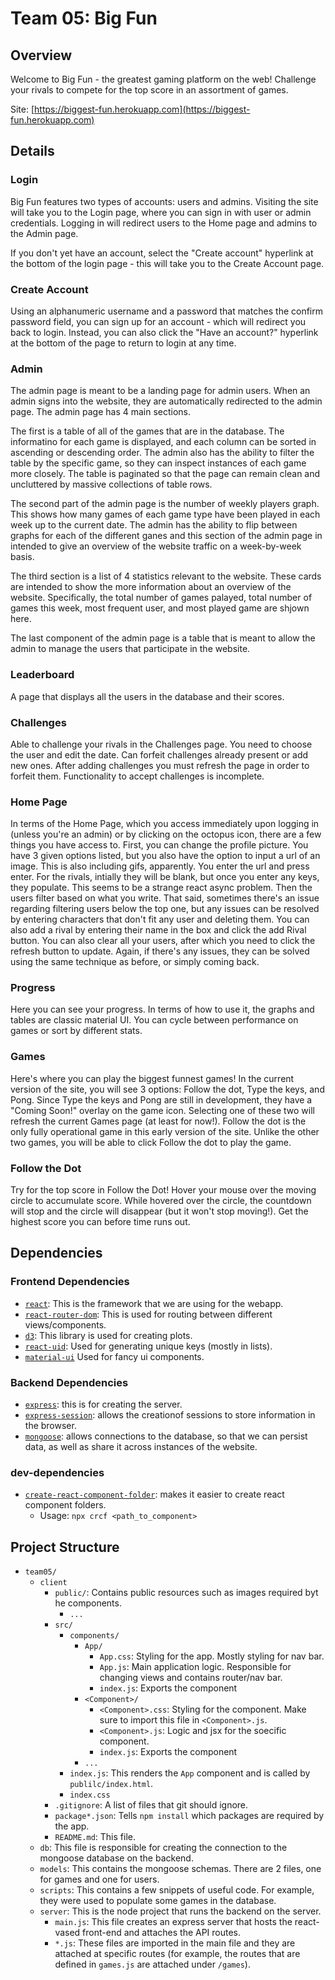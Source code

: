 # Team 05: Big Fun

## Overview

Welcome to Big Fun - the greatest gaming platform on the web!
Challenge your rivals to compete for the top score in an assortment of games.

Site: [https://biggest-fun.herokuapp.com](https://biggest-fun.herokuapp.com)

## Details

### Login
Big Fun features two types of accounts: users and admins.
Visiting the site will take you to the Login page, where you can sign in with user or admin credentials.
Logging in will redirect users to the Home page and admins to the Admin page.

If you don't yet have an account, select the "Create account" hyperlink at the bottom of the login page - 
this will take you to the Create Account page.

### Create Account
Using an alphanumeric username and a password that matches the confirm password field, you can sign up 
for an account - which will redirect you back to login. Instead, you can also click the "Have an account?" 
hyperlink at the bottom of the page to return to login at any time.
### Admin
The admin page is meant to be a landing page for admin users. When an admin signs into the website, they are automatically redirected to the admin page. The admin page has 4 main sections.

The first is a table of all of the games that are in the database. The informatino for each game is displayed, and each column can be sorted in ascending or descending order. The admin also has the ability to filter the table by the specific game, so they can inspect instances of each game more closely. The table is paginated so that the page can remain clean and uncluttered by massive collections of table rows.

The second part of the admin page is the number of weekly players graph. This shows how many games of each game type have been played in each week up to the current date. The admin has the ability to flip between graphs for each of the different ganes and this section of the admin page in intended to give an overview of the website traffic on a week-by-week basis.

The third section is a list of 4 statistics relevant to the website. These cards are intended to show the more information about an overview of the website. Specifically, the total number of games palayed, total number of games this week, most frequent user, and most played game are shjown here.

The last component of the admin page is a table that is meant to allow the admin to manage the users that participate in the website. 

### Leaderboard
A page that displays all the users in the database and their scores.

### Challenges 
Able to challenge your rivals in the Challenges page.
You need to choose the user and edit the date.
Can forfeit challenges already present or add new ones.
After adding challenges you must refresh the page in order to forfeit them.
Functionality to accept challenges is incomplete.

### Home Page
In terms of the Home Page, which you access immediately upon logging in (unless you're an admin) or by clicking on the octopus icon, there are a few things you have access to. First, you can change the profile picture. You have 3 given options listed, but you also have the option to input a url of an image. This is also including gifs, apparently. You enter the url and press enter. For the rivals, intially they will be blank, but once you enter any keys, they populate. This seems to be a strange react async problem. Then the users filter based on what you write. That said, sometimes there's an issue regarding filtering users below the top one, but any issues can be resolved by entering characters that don't fit any user and deleting them. You can also add a rival by entering their name in the box and click the add Rival button. You can also clear all your users, after which you need to click the refresh button to update. Again, if there's any issues, they can be solved using the same technique as before, or simply coming back.


### Progress
Here you can see your progress. In terms of how to use it, the graphs and tables are classic material UI. You can cycle between performance on games or sort by different stats.


### Games
Here's where you can play the biggest funnest games! In the current version of the site, you will see 3 options:
Follow the dot, Type the keys, and Pong. Since Type the keys and Pong are still in development, they have a "Coming Soon!"
overlay on the game icon. Selecting one of these two will refresh the current Games page (at least for now!). Follow the dot
is the only fully operational game in this early version of the site. Unlike the other two games, you will be able to click Follow the dot to play the game.

### Follow the Dot
Try for the top score in Follow the Dot! Hover your mouse over the moving circle to accumulate score. While hovered over the circle, the countdown will stop and the circle will disappear (but it won't stop moving!). Get the highest score you can before time runs out.


## Dependencies
### Frontend Dependencies
- [`react`](https://reactjs.org/docs/getting-started.html): This is the framework that we are using for the webapp.
- [`react-router-dom`](https://reactrouter.com/web/guides/quick-start): This is used for routing between different views/components.
- [`d3`](https://d3js.org/): This library is used for creating plots.
- [`react-uid`](https://www.npmjs.com/package/react-uid): Used for generating unique keys (mostly in lists).
- [`material-ui`](https://material-ui.com/) Used for fancy ui components.

### Backend Dependencies
- [`express`](https://expressjs.com/): this is for creating the server.
- [`express-session`](https://www.npmjs.com/package/express-session): allows the creationof sessions to store information in the browser.
- [`mongoose`](https://www.npmjs.com/package/mongoose): allows connections to the database, so that we can persist data, as well as share it across instances of the website.




### dev-dependencies
- [`create-react-component-folder`](https://www.npmjs.com/package/create-react-component-folder): makes it easier to create react component folders.
  - Usage: `npx crcf <path_to_component>`

## Project Structure
- `team05/`
  - `client`
    - `public/`: Contains public resources such as images required byt he components.
      - `...`
    - `src/`
      - `components/`
        - `App/`
          - `App.css`: Styling for the app. Mostly styling for nav bar.
          - `App.js`: Main application logic. Responsible for changing views and contains router/nav bar.
          - `index.js`: Exports the component
        - `<Component>/`
          - `<Component>.css`: Styling for the component. Make sure to import this file in `<Component>.js`.
          - `<Component>.js`: Logic and jsx for the soecific component.
          - `index.js`: Exports the component
        - `...`
      - `index.js`: This renders the `App` component and is called by `publilc/index.html`.
      - `index.css`
    - `.gitignore`: A list of files that git should ignore.
    - `package*.json`: Tells `npm install` which packages are required by the app.
    - `README.md`: This file.
  - `db`: This file is responsible for creating the connection to the mongoose database on the backend.
  - `models`: This contains the mongoose schemas. There are 2 files, one for games and one for users.
  - `scripts`: This contains a few snippets of useful code. For example, they were used to populate some games in the database.
  - `server`: This is the node project that runs the backend on the server.
    - `main.js`: This file creates an express server that hosts the react-vased front-end and attaches the API routes.
    - `*.js`: These files are imported in the main file and they are attached at specific routes (for example, the routes that are defined in `games.js` are attached under `/games`).